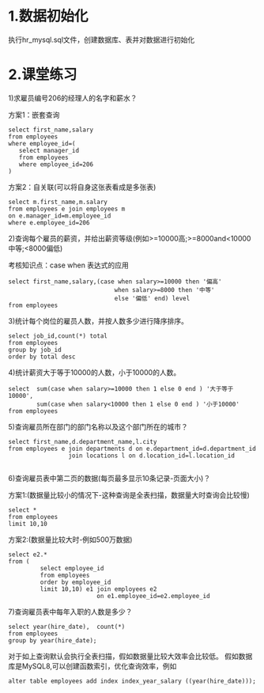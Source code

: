 # 1.数据初始化
执行hr_mysql.sql文件，创建数据库、表并对数据进行初始化
# 2.课堂练习
1)求雇员编号206的经理人的名字和薪水？

方案1：嵌套查询
```
select first_name,salary
from employees
where employee_id=(
   select manager_id
   from employees
   where employee_id=206
)
```
方案2：自关联(可以将自身这张表看成是多张表)
```
select m.first_name,m.salary
from employees e join employees m
on e.manager_id=m.employee_id
where e.employee_id=206
```

2)查询每个雇员的薪资，并给出薪资等级(例如>=10000高;>=8000and<10000 中等;<8000偏低)

考核知识点：case when 表达式的应用
```
select first_name,salary,(case when salary>=10000 then '偏高'
                              when salary>=8000 then '中等'
                              else '偏低' end) level
from employees
```

3)统计每个岗位的雇员人数，并按人数多少进行降序排序。
```
select job_id,count(*) total
from employees
group by job_id
order by total desc
```
4)统计薪资大于等于10000的人数，小于10000的人数。

```
select  sum(case when salary>=10000 then 1 else 0 end ) '大于等于10000',
        sum(case when salary<10000 then 1 else 0 end ) '小于10000'
from employees
```

5)查询雇员所在部门的部门名称以及这个部门所在的城市？

```
select first_name,d.department_name,l.city
from employees e join departments d on e.department_id=d.department_id
                 join locations l on d.location_id=l.location_id
    
```

6)查询雇员表中第二页的数据(每页最多显示10条记录-页面大小)？

方案1:(数据量比较小的情况下-这种查询是全表扫描，数据量大时查询会比较慢)
```
select *
from employees
limit 10,10
```
方案2:(数据量比较大时-例如500万数据)

```
select e2.*
from (
         select employee_id
         from employees
         order by employee_id
         limit 10,10) e1 join employees e2
                         on e1.employee_id=e2.employee_id

```
7)查询雇员表中每年入职的人数是多少？
```
select year(hire_date),  count(*)
from employees
group by year(hire_date);

```
对于如上查询默认会执行全表扫描，假如数据量比较大效率会比较低。
假如数据库是MySQL8,可以创建函数索引，优化查询效率，例如

```
alter table employees add index index_year_salary ((year(hire_date)));
```